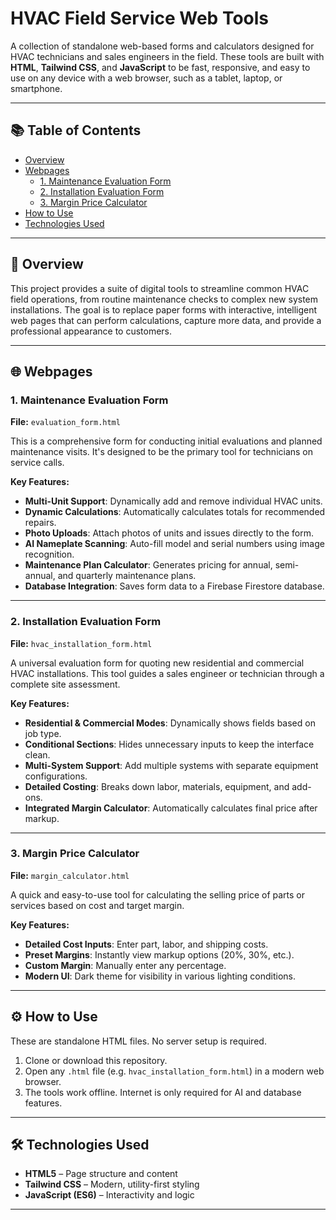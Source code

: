 # HVAC Field Service Web Tools

A collection of standalone web-based forms and calculators designed for HVAC technicians and sales engineers in the field. These tools are built with **HTML**, **Tailwind CSS**, and **JavaScript** to be fast, responsive, and easy to use on any device with a web browser, such as a tablet, laptop, or smartphone.

---

## 📚 Table of Contents

- [Overview](#overview)
- [Webpages](#webpages)
  - [1. Maintenance Evaluation Form](#1-maintenance-evaluation-form-evaluation_formhtml)
  - [2. Installation Evaluation Form](#2-installation-evaluation-form-hvac_installation_formhtml)
  - [3. Margin Price Calculator](#3-margin-price-calculator-margin_calculatorhtml)
- [How to Use](#how-to-use)
- [Technologies Used](#technologies-used)

---

## 🧰 Overview

This project provides a suite of digital tools to streamline common HVAC field operations, from routine maintenance checks to complex new system installations. The goal is to replace paper forms with interactive, intelligent web pages that can perform calculations, capture more data, and provide a professional appearance to customers.

---

## 🌐 Webpages

### 1. Maintenance Evaluation Form  
**File:** `evaluation_form.html`

This is a comprehensive form for conducting initial evaluations and planned maintenance visits. It's designed to be the primary tool for technicians on service calls.

**Key Features:**
- **Multi-Unit Support**: Dynamically add and remove individual HVAC units.
- **Dynamic Calculations**: Automatically calculates totals for recommended repairs.
- **Photo Uploads**: Attach photos of units and issues directly to the form.
- **AI Nameplate Scanning**: Auto-fill model and serial numbers using image recognition.
- **Maintenance Plan Calculator**: Generates pricing for annual, semi-annual, and quarterly maintenance plans.
- **Database Integration**: Saves form data to a Firebase Firestore database.

---

### 2. Installation Evaluation Form  
**File:** `hvac_installation_form.html`

A universal evaluation form for quoting new residential and commercial HVAC installations. This tool guides a sales engineer or technician through a complete site assessment.

**Key Features:**
- **Residential & Commercial Modes**: Dynamically shows fields based on job type.
- **Conditional Sections**: Hides unnecessary inputs to keep the interface clean.
- **Multi-System Support**: Add multiple systems with separate equipment configurations.
- **Detailed Costing**: Breaks down labor, materials, equipment, and add-ons.
- **Integrated Margin Calculator**: Automatically calculates final price after markup.

---

### 3. Margin Price Calculator  
**File:** `margin_calculator.html`

A quick and easy-to-use tool for calculating the selling price of parts or services based on cost and target margin.

**Key Features:**
- **Detailed Cost Inputs**: Enter part, labor, and shipping costs.
- **Preset Margins**: Instantly view markup options (20%, 30%, etc.).
- **Custom Margin**: Manually enter any percentage.
- **Modern UI**: Dark theme for visibility in various lighting conditions.

---

## ⚙️ How to Use

These are standalone HTML files. No server setup is required.

1. Clone or download this repository.
2. Open any `.html` file (e.g. `hvac_installation_form.html`) in a modern web browser.
3. The tools work offline. Internet is only required for AI and database features.

---

## 🛠️ Technologies Used

- **HTML5** – Page structure and content
- **Tailwind CSS** – Modern, utility-first styling
- **JavaScript (ES6)** – Interactivity and logic

---

